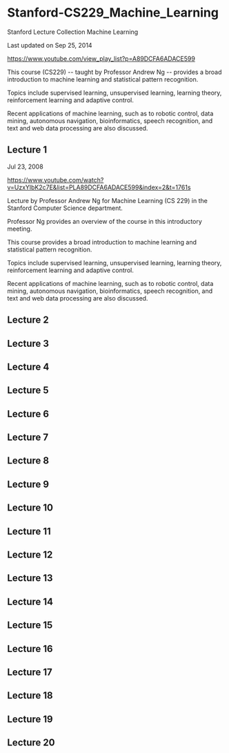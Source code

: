# Stanford-CS229_Machine_Learning
Stanford Lecture Collection Machine Learning

Last updated on Sep 25, 2014

https://www.youtube.com/view_play_list?p=A89DCFA6ADACE599


This course (CS229) --  taught by Professor Andrew Ng -- provides a broad introduction to machine learning and statistical pattern recognition. 

Topics include supervised learning, unsupervised learning, learning theory, reinforcement learning and adaptive control. 

Recent applications of machine learning, such as to robotic control, data mining, autonomous navigation, bioinformatics, speech recognition, and text and web data processing are also discussed.



## Lecture 1

Jul 23, 2008

https://www.youtube.com/watch?v=UzxYlbK2c7E&list=PLA89DCFA6ADACE599&index=2&t=1761s

Lecture by Professor Andrew Ng for Machine Learning (CS 229) in the Stanford Computer Science department.  

Professor Ng provides an overview of the course in this introductory meeting. 

This course provides a broad introduction to machine learning and statistical pattern recognition. 

Topics include supervised learning, unsupervised learning, learning theory, reinforcement learning and adaptive control.   

Recent applications of machine learning, such as to robotic control, data mining, autonomous navigation, bioinformatics, speech recognition, and text and web data processing are also discussed.


## Lecture 2

## Lecture 3

## Lecture 4

## Lecture 5

## Lecture 6

## Lecture 7

## Lecture 8

## Lecture 9

## Lecture 10

## Lecture 11

## Lecture 12

## Lecture 13

## Lecture 14

## Lecture 15

## Lecture 16

## Lecture 17

## Lecture 18

## Lecture 19

## Lecture 20

